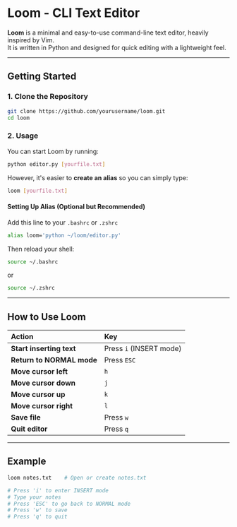 

# Loom - CLI Text Editor

**Loom** is a minimal and easy-to-use command-line text editor, heavily inspired by Vim.  
It is written in Python and designed for quick editing with a lightweight feel.

---

## Getting Started

### 1. Clone the Repository

```bash
git clone https://github.com/yourusername/loom.git
cd loom
```

### 2. Usage

You can start Loom by running:

```bash
python editor.py [yourfile.txt]
```

However, it's easier to **create an alias** so you can simply type:

```bash
loom [yourfile.txt]
```

#### Setting Up Alias (Optional but Recommended)

Add this line to your `.bashrc` or `.zshrc`

```bash
alias loom='python ~/loom/editor.py'
```

Then reload your shell:

```bash
source ~/.bashrc
```
or

```bash
source ~/.zshrc
```

---

## How to Use Loom

| Action | Key |
| :--- | :--- |
| **Start inserting text** | Press `i` (INSERT mode) |
| **Return to NORMAL mode** | Press `ESC` |
| **Move cursor left** | `h` |
| **Move cursor down** | `j` |
| **Move cursor up** | `k` |
| **Move cursor right** | `l` |
| **Save file** | Press `w` |
| **Quit editor** | Press `q` |

---

## Example 

```bash
loom notes.txt    # Open or create notes.txt

# Press 'i' to enter INSERT mode
# Type your notes
# Press 'ESC' to go back to NORMAL mode
# Press 'w' to save
# Press 'q' to quit
```

